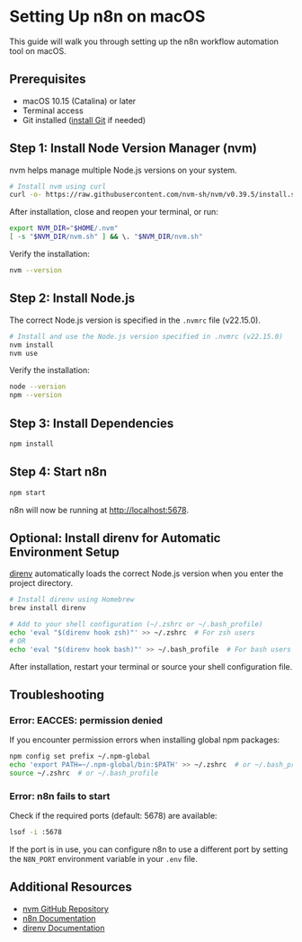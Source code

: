 # Setting Up n8n on macOS

This guide will walk you through setting up the n8n workflow automation tool on macOS.

## Prerequisites

- macOS 10.15 (Catalina) or later
- Terminal access
- Git installed ([install Git](https://git-scm.com/download/mac) if needed)

## Step 1: Install Node Version Manager (nvm)

nvm helps manage multiple Node.js versions on your system.

```bash
# Install nvm using curl
curl -o- https://raw.githubusercontent.com/nvm-sh/nvm/v0.39.5/install.sh | bash
```

After installation, close and reopen your terminal, or run:

```bash
export NVM_DIR="$HOME/.nvm"
[ -s "$NVM_DIR/nvm.sh" ] && \. "$NVM_DIR/nvm.sh"
```

Verify the installation:

```bash
nvm --version
```

## Step 2: Install Node.js

The correct Node.js version is specified in the `.nvmrc` file (v22.15.0).

```bash
# Install and use the Node.js version specified in .nvmrc (v22.15.0)
nvm install
nvm use
```

Verify the installation:

```bash
node --version
npm --version
```

## Step 3: Install Dependencies

```bash
npm install
```

## Step 4: Start n8n

```bash
npm start
```

n8n will now be running at [http://localhost:5678](http://localhost:5678).

## Optional: Install direnv for Automatic Environment Setup

[direnv](https://direnv.net/) automatically loads the correct Node.js version when you enter the project directory.

```bash
# Install direnv using Homebrew
brew install direnv

# Add to your shell configuration (~/.zshrc or ~/.bash_profile)
echo 'eval "$(direnv hook zsh)"' >> ~/.zshrc  # For zsh users
# OR
echo 'eval "$(direnv hook bash)"' >> ~/.bash_profile  # For bash users
```

After installation, restart your terminal or source your shell configuration file.

## Troubleshooting

### Error: EACCES: permission denied

If you encounter permission errors when installing global npm packages:

```bash
npm config set prefix ~/.npm-global
echo 'export PATH=~/.npm-global/bin:$PATH' >> ~/.zshrc  # or ~/.bash_profile
source ~/.zshrc  # or ~/.bash_profile
```

### Error: n8n fails to start

Check if the required ports (default: 5678) are available:

```bash
lsof -i :5678
```

If the port is in use, you can configure n8n to use a different port by setting the `N8N_PORT` environment variable in your `.env` file.

## Additional Resources

- [nvm GitHub Repository](https://github.com/nvm-sh/nvm)
- [n8n Documentation](https://docs.n8n.io/)
- [direnv Documentation](https://direnv.net/)